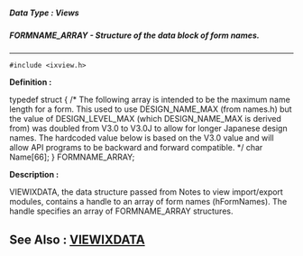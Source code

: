 ##### Data Type : Views
##### FORMNAME_ARRAY - Structure of the data block of form names.
---
```
#include <ixview.h>
```

**Definition :**

typedef struct {
   /* The following array is intended to be the maximum name length
      for a form.  This used to use DESIGN_NAME_MAX (from names.h)
      but the  value of DESIGN_LEVEL_MAX (which DESIGN_NAME_MAX is derived
      from) was doubled from V3.0 to V3.0J to allow for longer Japanese
      design names.  The hardcoded value below is based on the V3.0 value
      and will allow API programs to be backward and forward compatible.
   */
   char Name[66];
} FORMNAME_ARRAY;

**Description :**

VIEWIXDATA, the data structure passed from Notes to view import/export modules, contains a handle to an array of form names (hFormNames).  The handle specifies an array of FORMNAME_ARRAY structures.


**See Also :**
[VIEWIXDATA](/domino-c-api-docs/reference/Data/VIEWIXDATA)
---
